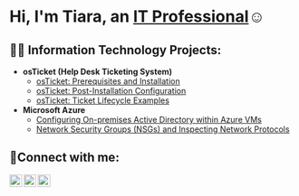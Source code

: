 <h1>Hi, I'm Tiara, an <a href="https://linkedin.com/in/Josh">IT Professional</a>☺</h1>

<h2>👨‍💻 Information Technology Projects:</h2>

- <b>osTicket (Help Desk Ticketing System)</b>
  - [osTicket: Prerequisites and Installation](https://github.com/Tcarter1998/osticket-prereqs)
  - [osTicket: Post-Installation Configuration](https://github.com/Tcarter1998/post-install-config)
  - [osTicket: Ticket Lifecycle Examples](https://github.com/Tcarter1998/ticket-lifecycle)
- <b>Microsoft Azure</b>
  - [Configuring On-premises Active Directory within Azure VMs](https://github.com/joshmadakorcc/configure-ad)
  - [Network Security Groups (NSGs) and Inspecting Network Protocols](https://github.com/joshmadakorcc/azure-network-protocols)

<h2>🤳Connect with me:</h2>

[<img align="left" alt="Tiara | Twitter" width="22px" src="https://cdn.jsdelivr.net/npm/simple-icons@v3/icons/twitter.svg" />][twitter]
[<img align="left" alt="Tiara | LinkedIn" width="22px" src="https://cdn.jsdelivr.net/npm/simple-icons@v3/icons/linkedin.svg" />][linkedin]
[<img align="left" alt="tiara | Instagram" width="22px" src="https://cdn.jsdelivr.net/npm/simple-icons@v3/icons/instagram.svg" />][instagram]

[twitter]: https://twitter.com/tiidott
[instagram]: https://www.instagram.com/tiidott
[linkedin]: https://linkedin.com/in/tiara-carter-33bba0285
